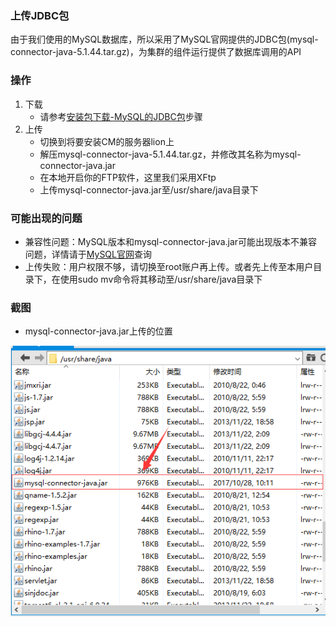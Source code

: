 ### 上传JDBC包
由于我们使用的MySQL数据库，所以采用了MySQL官网提供的JDBC包(mysql-connector-java-5.1.44.tar.gz)，为集群的组件运行提供了数据库调用的API

### 操作
1. 下载
	- 请参考[安装包下载-MySQL的JDBC包](../../download/MySQL_JDBC_download/MySQL_JDBC_download.md)步骤
2. 上传
	- 切换到将要安装CM的服务器lion上 
	- 解压mysql-connector-java-5.1.44.tar.gz，并修改其名称为mysql-connector-java.jar
	- 在本地开启你的FTP软件，这里我们采用XFtp
	- 上传mysql-connector-java.jar至/usr/share/java目录下

### 可能出现的问题
- 兼容性问题：MySQL版本和mysql-connector-java.jar可能出现版本不兼容问题，详情请于[MySQL官网](https://www.mysql.com/)查询
- 上传失败：用户权限不够，请切换至root账户再上传。或者先上传至本用户目录下，在使用sudo mv命令将其移动至/usr/share/java目录下

### 截图
- mysql-connector-java.jar上传的位置

![上传位置截图](./JDBC.png)
